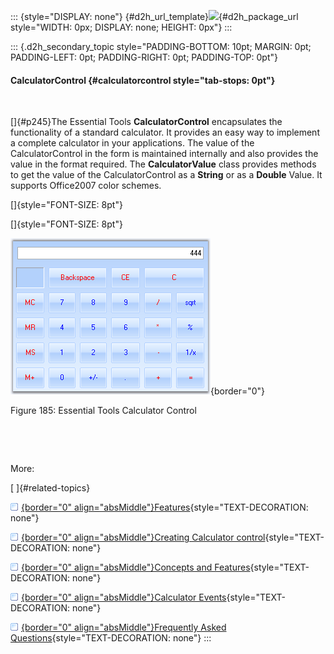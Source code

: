::: {style="DISPLAY: none"}
[](ms-xhelp:///?Id=d2h_url_template){#d2h_url_template}![](!package_url!){#d2h_package_url style="WIDTH: 0px; DISPLAY: none; HEIGHT: 0px"}
:::

::: {.d2h_secondary_topic style="PADDING-BOTTOM: 10pt; MARGIN: 0pt; PADDING-LEFT: 0pt; PADDING-RIGHT: 0pt; PADDING-TOP: 0pt"}
#### CalculatorControl {#calculatorcontrol style="tab-stops: 0pt"}

 

[]{#p245}The Essential Tools **CalculatorControl** encapsulates the functionality of a standard calculator. It provides an easy way to implement a complete calculator in your applications. The value of the CalculatorControl in the form is maintained internally and also provides the value in the format required. The **CalculatorValue** class provides methods to get the value of the CalculatorControl as a **String** or as a **Double** Value. It supports Office2007 color schemes.

[]{style="FONT-SIZE: 8pt"} 

[]{style="FONT-SIZE: 8pt"} 

![](ImagesExt/image76_184.png){border="0"}

Figure 185: Essential Tools Calculator Control

 

 

More:

[ ]{#related-topics}

[![](button.gif){border="0" align="absMiddle"}Features](ms-xhelp:///?Id=c42a0d52-aa82-4e53-a354-c1684263f59d){style="TEXT-DECORATION: none"}

[![](button.gif){border="0" align="absMiddle"}Creating Calculator control](ms-xhelp:///?Id=b3df109c-50ee-4fdd-8178-4b4cab15b013){style="TEXT-DECORATION: none"}

[![](button.gif){border="0" align="absMiddle"}Concepts and Features](ms-xhelp:///?Id=e154c94e-74d5-4d53-a937-aab417ad8a5c){style="TEXT-DECORATION: none"}

[![](button.gif){border="0" align="absMiddle"}Calculator Events](ms-xhelp:///?Id=fea1ebf5-2d0a-4c4e-8313-f5fd83d7b531){style="TEXT-DECORATION: none"}

[![](button.gif){border="0" align="absMiddle"}Frequently Asked Questions](ms-xhelp:///?Id=f0d2d85b-fb60-47cc-894b-9acf213348ef){style="TEXT-DECORATION: none"}
:::
